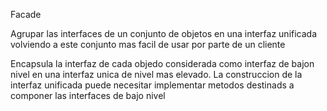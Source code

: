Facade

Agrupar las interfaces de un conjunto de objetos en una interfaz unificada
volviendo a este conjunto mas facil de usar por parte de un cliente

Encapsula la interfaz de cada objedo considerada como interfaz de bajon nivel
en una interfaz unica de nivel mas elevado. La construccion de la interfaz unificada
puede necesitar implementar metodos destinads a componer las interfaces de
bajo nivel